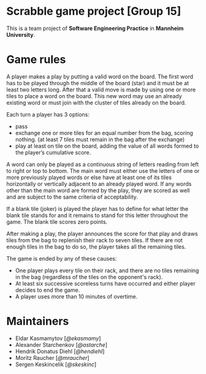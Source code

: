 # Scrabble game project [Group 15]
This is a team project of **Software Engineering Practice** in **Mannheim University**.

# Game rules
A player makes a play by putting a valid word on the board. The first word has to be played through the middle of the board (star) and it must be at least two letters long. After that a valid move is made by using one or more tiles to place a word on the board. This new word may use an already existing word or must join with the cluster of tiles already on the board.

Each turn a player has 3 options:
- pass
- exchange one or more tiles for an equal number from the bag, scoring nothing. (at least 7 tiles must remain in the bag after the exchange)
- play at least on tile on the board, adding the value of all words formed to the player’s cumulative score.

A word can only be played as a continuous string of letters reading from left to right or top to bottom. The main word must either use the letters of one or more previously played words or else have at least one of its tiles horizontally or vertically adjacent to an already played word. If any words other than the main word are formed by the play, they are scored as well and are subject to the same criteria of acceptability.

If a blank tile (joker) is played the player has to define for what letter the blank tile stands for and it remains to stand for this letter throughout the game. The blank tile scores zero points.

After making a play, the player announces the score for that play and draws tiles from the bag to replenish their rack to seven tiles. If there are not enough tiles in the bag to do so, the player takes all the remaining tiles.

The game is ended by any of these causes:
- One player plays every tile on their rack, and there are no tiles remaining in the bag (regardless of the tiles on the opponent's rack).
- At least six successive scoreless turns have occurred and either player decides to end the game.
- A player uses more than 10 minutes of overtime.

# Maintainers
- Eldar Kasmamytov [*@ekasmamy*]
- Alexander Starchenkov [*@astarche*]
- Hendrik Donatus Diehl [*@hendiehl*]
- Moritz Raucher [*@mraucher*]
- Sergen Keskincelik [*@skeskinc*]